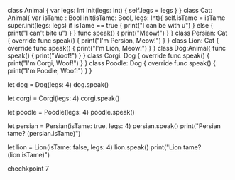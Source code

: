 class Animal {
    var legs: Int
    init(legs: Int) {
        self.legs = legs
    }
}
class Cat: Animal{
    var isTame : Bool
    init(isTame: Bool, legs: Int){
        self.isTame = isTame
        super.init(legs: legs)
        if isTame == true {
            print("I can be with u")
        } else {
            print("I can't bite u")
        }
    }
        func speak()  {
            print("Meow!")
        }
}
class Persian: Cat {
    override func speak() {
        print("I'm Persion, Meow!")
    }
}
class Lion: Cat {
    override func speak() {
        print("I'm Lion, Meow!")
    }
}
class Dog:Animal{
    func speak()  {
        print("Woof!")
    }
}
class Corgi: Dog {
    override func speak() {
        print("I'm Corgi, Woof!")
    }
}
class Poodle: Dog {
    override func speak() {
        print("I'm Poodle, Woof!")
    }
}

let dog = Dog(legs: 4)
dog.speak()

let corgi = Corgi(legs: 4)
corgi.speak()

let poodle = Poodle(legs: 4)
poodle.speak()

let persian = Persian(isTame: true, legs: 4)
persian.speak()
print("Persian tame? \(persian.isTame)")

let lion = Lion(isTame: false, legs: 4)
lion.speak()
print("Lion tame? \(lion.isTame)")

chechkpoint 7
